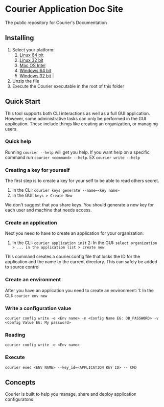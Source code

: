 # Courier Application Doc Site
The public repository for Courier's Documentation

## Installing

1. Select your platform:
    1. [Linux 64 bit](downloads.courierconfig.com/latest/linux/amd64/linux_amd64.zip)
    2. [Linux 32 bit](downloads.courierconfig.com/latest/linux/386/linux_386.zip)
    3. [Mac OS Intel](downloads.courierconfig.com/latest/darwin/amd64/darwin_amd64.zip)
    4. [Windows 64 bit](downloads.courierconfig.com/latest/windows/amd64/windows_amd64.zip)
    5. [Windows 32 bit](downloads.courierconfig.com/latest/windows/386/windows_386.zip)  |
2. Unzip the file
3. Execute the Courier executable in the root of this folder

## Quick Start

This tool supports both CLI interactions as well as a full GUI application. However, some administrative tasks can only be performed in the GUI application. These include things like creating an organization, or managing users. 

### Quick help

Running `courier --help` will get you help. If you want help on a specific command run `courier <command> --help`. EX `courier write --help`
 
### Creating a key for yourself
 
The first step is to create a key for your self to be able to read others secret. 
1. In the CLI: `courier keys generate --name=<key name>`
2. In the GUI: `keys > Create New`

We don't suggest that you share keys. You should generate a new key for each user and machine that needs access.

### Create an application

Next you need to have to create an application for your organization:
1. In the CLI: `courier application init`
2: In the GUI: `select organization > ... in the application list > create new`

This command creates a courier.config file that locks the ID for the application and the name to the current directory. This can safely be added to source control

### Create an environment

After you have an application you need to create an environment:
1: In the CLI: `courier env new`

### Write a configuration value

`courier config write -e <Env name> -n <Config Name EG: DB_PASSWORD> -v <Config Value EG: My password>`

### Reading
`courier config write -e <Env name>`

### Execute

`courier exec <ENV NAME> --key_id=<APPLICATION KEY ID> -- CMD`

## Concepts

Courier is built to help you manage, share and deploy application configuratons 
